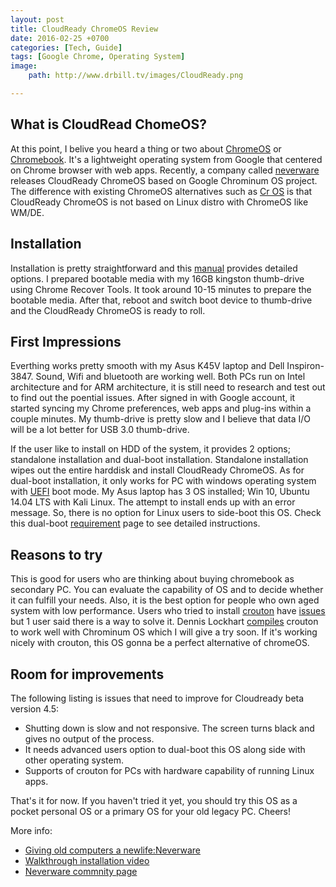 ```yaml
---
layout: post
title: CloudReady ChromeOS Review
date: 2016-02-25 +0700
categories: [Tech, Guide]    
tags: [Google Chrome, Operating System]
image: 
    path: http://www.drbill.tv/images/CloudReady.png

---
```


## What is CloudRead ChomeOS?

At this point, I belive you heard a thing or two about <a href="https://www.wikiwand.com/en/Chrome_OS" target="_blank">ChromeOS</a> or <a href="https://www.google.com/chromebook/" target="_blank">Chromebook</a>. It's a lightweight operating system from Google that centered on Chrome browser with web apps. Recently, a company called <a href="http://www.neverware.com/" target="_blank">neverware</a> releases CloudReady ChromeOS based on Google Chrominum OS project. The difference with existing ChromeOS alternatives such as <a href="http://getchrome.eu/" target="_blank">Cr OS</a> is that CloudReady ChromeOS is not based on Linux distro with ChromeOS like WM/DE. 

## Installation

Installation is pretty straightforward and this <a href="http://www.neverware.com/installation"> manual</a> provides detailed options. 
I prepared bootable media with my 16GB kingston thumb-drive using Chrome Recover Tools. It took around  10-15 minutes to prepare the bootable media. After that, reboot and switch boot device to thumb-drive and the CloudReady ChromeOS is ready to roll.

## First Impressions

Everthing works pretty smooth with my Asus K45V laptop and Dell Inspiron-3847. Sound, Wifi and bluetooth are working well. Both PCs run on Intel architecture and for ARM architecture, it is still need to research and test out to find out the poential issues. After signed in with Google account, it started syncing my Chrome preferences, web apps and plug-ins within a couple minutes. My thumb-drive is pretty slow and I believe that data I/O will be a lot better for USB 3.0 thumb-drive. 

If the user like to install on HDD of the system, it provides 2 options; standalone installation and dual-boot installation. Standalone installation wipes out the entire harddisk and install CloudReady ChromeOS. As for dual-boot installation, it only works for PC with windows operating system with <a href="http://www.uefi.org/" target="_blank">UEFI</a> boot mode. My Asus laptop has 3 OS installed; Win 10, Ubuntu 14.04 LTS with Kali Linux. The attempt to install ends up with an error message. So, there is no option for Linux users to side-boot this OS. Check this dual-boot [requirement](http://www.neverware.com/installation#installnotes) page to see detailed instructions.

## Reasons to try

This is good for users who are thinking about buying chromebook as secondary PC. You can evaluate the capability of OS and to decide whether it can fulfill your needs. Also, it is the best option for people who own aged system with low performance. Users who tried to install [crouton](https://github.com/dnschneid/crouton) have [issues](https://github.com/dnschneid/crouton/issues/2196) but 1 user said there is a way to solve it. Dennis Lockhart [compiles](https://drive.google.com/file/d/0B7fJGoH3F0qDNHotclhWWlNMMVk/view) crouton to work well with Chrominum OS which I will give a try soon. If it's working nicely with crouton, this OS gonna be a perfect alternative of chromeOS.

## Room for improvements
The following listing is issues that need to improve for Cloudready beta version 4.5:

* Shutting down is slow and not responsive. The screen turns black and gives no output of the process. 
* It needs advanced users option to dual-boot this OS along side with other operating system.
* Supports of crouton for PCs with hardware capability of running Linux apps.

That's it for now. If you haven't tried it yet, you should try this OS as a pocket personal OS or a primary OS for your old legacy PC. Cheers!

More info:

* [Giving old computers a newlife:Neverware](https://www.youtube.com/watch?v=Ovwj0Wr9gS8)
* [Walkthrough installation video](https://www.youtube.com/watch?v=5Lt3kmGfJM8)
* [Neverware commnity page](https://neverware.zendesk.com/hc/en-us)